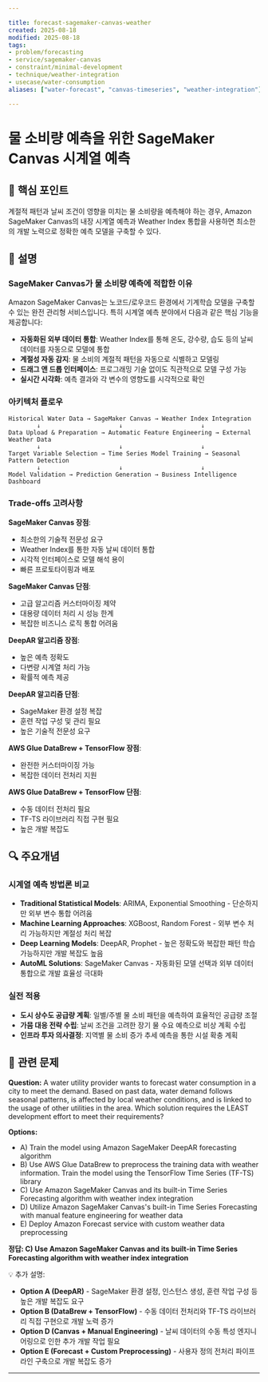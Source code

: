 ```yaml
---

title: forecast-sagemaker-canvas-weather
created: 2025-08-18
modified: 2025-08-18
tags:
- problem/forecasting
- service/sagemaker-canvas
- constraint/minimal-development
- technique/weather-integration
- usecase/water-consumption
aliases: ["water-forecast", "canvas-timeseries", "weather-integration"]

---
```


# 물 소비량 예측을 위한 SageMaker Canvas 시계열 예측

## 🎯 핵심 포인트

계절적 패턴과 날씨 조건이 영향을 미치는 물 소비량을 예측해야 하는 경우, Amazon SageMaker Canvas의 내장 시계열 예측과 Weather Index 통합을 사용하면 최소한의 개발 노력으로 정확한 예측 모델을 구축할 수 있다.

## 📝 설명

### SageMaker Canvas가 물 소비량 예측에 적합한 이유

Amazon SageMaker Canvas는 노코드/로우코드 환경에서 기계학습 모델을 구축할 수 있는 완전 관리형 서비스입니다. 특히 시계열 예측 분야에서 다음과 같은 핵심 기능을 제공합니다:

- **자동화된 외부 데이터 통합**: Weather Index를 통해 온도, 강수량, 습도 등의 날씨 데이터를 자동으로 모델에 통합
- **계절성 자동 감지**: 물 소비의 계절적 패턴을 자동으로 식별하고 모델링
- **드래그 앤 드롭 인터페이스**: 프로그래밍 기술 없이도 직관적으로 모델 구성 가능
- **실시간 시각화**: 예측 결과와 각 변수의 영향도를 시각적으로 확인

### 아키텍처 플로우

```
Historical Water Data → SageMaker Canvas → Weather Index Integration
        ↓                      ↓                      ↓
Data Upload & Preparation → Automatic Feature Engineering → External Weather Data
        ↓                      ↓                      ↓
Target Variable Selection → Time Series Model Training → Seasonal Pattern Detection
        ↓                      ↓                      ↓
Model Validation → Prediction Generation → Business Intelligence Dashboard
```

### Trade-offs 고려사항

**SageMaker Canvas 장점**:
- 최소한의 기술적 전문성 요구
- Weather Index를 통한 자동 날씨 데이터 통합
- 시각적 인터페이스로 모델 해석 용이
- 빠른 프로토타이핑과 배포

**SageMaker Canvas 단점**:
- 고급 알고리즘 커스터마이징 제약
- 대용량 데이터 처리 시 성능 한계
- 복잡한 비즈니스 로직 통합 어려움

**DeepAR 알고리즘 장점**:
- 높은 예측 정확도
- 다변량 시계열 처리 가능
- 확률적 예측 제공

**DeepAR 알고리즘 단점**:
- SageMaker 환경 설정 복잡
- 훈련 작업 구성 및 관리 필요
- 높은 기술적 전문성 요구

**AWS Glue DataBrew + TensorFlow 장점**:
- 완전한 커스터마이징 가능
- 복잡한 데이터 전처리 지원

**AWS Glue DataBrew + TensorFlow 단점**:
- 수동 데이터 전처리 필요
- TF-TS 라이브러리 직접 구현 필요
- 높은 개발 복잡도

## 🔍 주요개념

### 시계열 예측 방법론 비교

- **Traditional Statistical Models**: ARIMA, Exponential Smoothing - 단순하지만 외부 변수 통합 어려움
- **Machine Learning Approaches**: XGBoost, Random Forest - 외부 변수 처리 가능하지만 계절성 처리 복잡
- **Deep Learning Models**: DeepAR, Prophet - 높은 정확도와 복잡한 패턴 학습 가능하지만 개발 복잡도 높음
- **AutoML Solutions**: SageMaker Canvas - 자동화된 모델 선택과 외부 데이터 통합으로 개발 효율성 극대화

### 실전 적용

- **도시 상수도 공급량 계획**: 일별/주별 물 소비 패턴을 예측하여 효율적인 공급량 조절
- **가뭄 대응 전략 수립**: 날씨 조건을 고려한 장기 물 수요 예측으로 비상 계획 수립
- **인프라 투자 의사결정**: 지역별 물 소비 증가 추세 예측을 통한 시설 확충 계획

## 📝 관련 문제

**Question:** A water utility provider wants to forecast water consumption in a city to meet the demand. Based on past data, water demand follows seasonal patterns, is affected by local weather conditions, and is linked to the usage of other utilities in the area. Which solution requires the LEAST development effort to meet their requirements?

**Options:**

- A) Train the model using Amazon SageMaker DeepAR forecasting algorithm
- B) Use AWS Glue DataBrew to preprocess the training data with weather information. Train the model using the TensorFlow Time Series (TF-TS) library
- C) Use Amazon SageMaker Canvas and its built-in Time Series Forecasting algorithm with weather index integration
- D) Utilize Amazon SageMaker Canvas's built-in Time Series Forecasting with manual feature engineering for weather data
- E) Deploy Amazon Forecast service with custom weather data preprocessing

**정답: C) Use Amazon SageMaker Canvas and its built-in Time Series Forecasting algorithm with weather index integration**

💡 추가 설명:

- **Option A (DeepAR)** - SageMaker 환경 설정, 인스턴스 생성, 훈련 작업 구성 등 높은 개발 복잡도 요구
- **Option B (DataBrew + TensorFlow)** - 수동 데이터 전처리와 TF-TS 라이브러리 직접 구현으로 개발 노력 증가
- **Option D (Canvas + Manual Engineering)** - 날씨 데이터의 수동 특성 엔지니어링으로 인한 추가 개발 작업 필요
- **Option E (Forecast + Custom Preprocessing)** - 사용자 정의 전처리 파이프라인 구축으로 개발 복잡도 증가

---